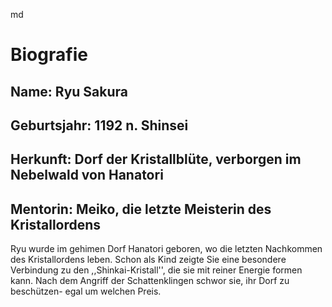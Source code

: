md

# Biografie

## Name: Ryu Sakura
## Geburtsjahr: 1192 n. Shinsei
## Herkunft: Dorf der Kristallblüte, verborgen im Nebelwald von Hanatori
## Mentorin: Meiko, die letzte Meisterin des Kristallordens

Ryu wurde im gehimen Dorf Hanatori geboren, wo die letzten Nachkommen des Kristallordens leben.
Schon als Kind zeigte Sie eine besondere Verbindung zu den ,,Shinkai-Kristall'', die sie mit reiner Energie formen kann.
Nach dem Angriff der Schattenklingen schwor sie, ihr Dorf zu beschützen- egal um welchen Preis.

